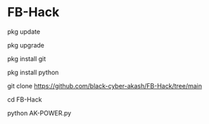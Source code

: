 # FB-Hack

pkg update

pkg upgrade

pkg install git

pkg install python

git clone https://github.com/black-cyber-akash/FB-Hack/tree/main

cd FB-Hack

python AK-POWER.py

